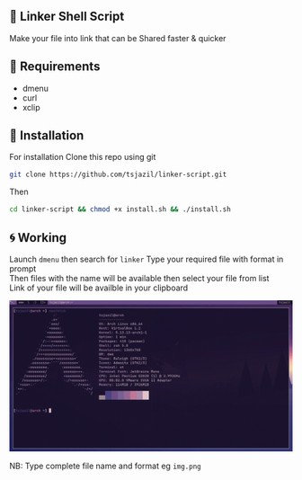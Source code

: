 ## 🌟 Linker Shell Script

Make your file into link that can be Shared faster & quicker 

📎 Requirements
--
- dmenu
- curl
- xclip

🚀 Installation 
--
For installation Clone this repo using git

```sh
git clone https://github.com/tsjazil/linker-script.git
```
Then 
```sh
cd linker-script && chmod +x install.sh && ./install.sh
```
🌀 Working 
--
Launch `dmenu` then search for `linker`  Type your required file with format in prompt <br>
Then files with the name will be available then select your file from list <br>
Link of your file will be availble in your clipboard <br>

![demo](https://raw.githubusercontent.com/tsjazil/linker-script/master/assets/linker.gif)

NB: Type complete file name and format eg `img.png`
